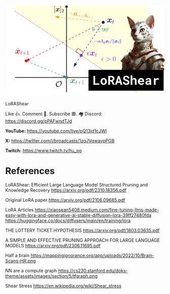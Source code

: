 ![](thumbnails/05.11.2023.png)

LoRAShear

Like 👍. Comment 💬. Subscribe 🟥.
🏘 Discord: https://discord.gg/pPAFwndTJd

**YouTube:** https://youtube.com/live/pQ13jd1cJWI

**X:** https://twitter.com/i/broadcasts/1zqJVqwaypPGB

**Twitch:** https://www.twitch.tv/hu_po


# References

LoRAShear: Efficient Large Language Model Structured Pruning and Knowledge Recovery
https://arxiv.org/pdf/2310.18356.pdf

Original LoRA paper
https://arxiv.org/pdf/2106.09685.pdf

LoRA Articles
https://xiaosean5408.medium.com/fine-tuning-llms-made-easy-with-lora-and-generative-ai-stable-diffusion-lora-39ff27480fda
https://huggingface.co/docs/diffusers/main/en/training/lora

THE LOTTERY TICKET HYPOTHESIS
https://arxiv.org/pdf/1803.03635.pdf

A SIMPLE AND EFFECTIVE PRUNING APPROACH FOR LARGE LANGUAGE MODELS
https://arxiv.org/pdf/2306.11695.pdf

Half a brain
https://mappingignorance.org/app/uploads/2022/10/Brain-Scans-HR.png

NN are a compute graph
https://cs230.stanford.edu/doks-theme/assets/images/section/5/tfgraph.png

Shear Stress
https://en.wikipedia.org/wiki/Shear_stress

